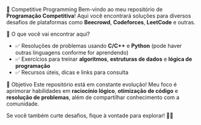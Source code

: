 🚀 Competitive Programming
Bem-vindo ao meu repositório de **Programação Competitiva**! Aqui você encontrará soluções para diversos desafios de plataformas como **Beecrowd**, **Codeforces**, **LeetCode** e outras.

📌 O que você vai encontrar aqui?
- ✅ Resoluções de problemas usando **C/C++** e **Python** (pode haver outras linguagens conforme for aprendendo)
- ✅ Exercícios para treinar **algoritmos**, **estruturas de dados** e **lógica de programação**
- ✅ Recursos úteis, dicas e links para consulta

🎯 Objetivo
Este repositório está em constante evolução! Meu foco é aprimorar habilidades em **raciocínio lógico**, **otimização de código** e **resolução de problemas**, além de compartilhar conhecimento com a comunidade.

Se você também curte desafios, fique à vontade para explorar! 🚀💡
